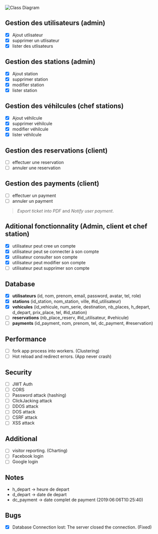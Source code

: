 ![Class Diagram](https://i.ibb.co/sC4tjX4/classe.png)  

## Gestion des utilisateurs (admin)
- [x] Ajout utlisateur
- [x] supprimer un utlisateur
- [x] lister des utlisateurs

## Gestion des stations (admin)
- [x] Ajout station
- [x] supprimer station
- [x] modifier station
- [x] lister station

## Gestion des véhilcules (chef stations)
- [x] Ajout véhilcule
- [x] supprimer véhilcule
- [x] modifier véhilcule
- [x] lister véhilcule

## Gestion des reservations (client)
- [ ] effectuer une reservation
- [ ] annuler une reservation

## Gestion des payments (client)
- [ ] effectuer un payment
- [ ] annuler un payment

> *Export ticket into PDF* and *Notify user payment*.

## Aditional fonctionnality (Admin, client et chef station)
- [x] utilisateur peut cree un compte
- [x] utilisateur peut se connecter à son compte
- [x] utilisateur consulter son compte
- [x] utilisateur peut modifier son compte
- [ ] utilisateur peut supprimer son compte

## Database
- [x] **utilisateurs** (id, nom, prenom, email, password, avatar, tel, role)
- [x] **stations** (id_station, nom_station, ville, #id_utilisateur)
- [x] **vehicules** (id_vehicule, num_serie, destination, nb_places, h_depart, d_depart, prix_place, tel, #id_station)
- [ ] **reservations** (nb_place_reserv, #id_utilisateur, #vehicule)
- [ ] **payments** (id_payment, nom, prenom, tel, dc_payment, #reservation)

## Performance
- [ ] fork app process into workers. (Clustering)
- [ ] Hot reload and redirect errors. (App never crash)

## Security
- [ ] JWT Auth
- [ ] CORS
- [ ] Password attack (hashing)
- [ ] ClickJacking attack
- [ ] DDOS attack
- [ ] DOS attack
- [ ] CSRF attack
- [ ] XSS attack

## Additional
- [ ] visitor reporting. (Charting)
- [ ] Facebook login
- [ ] Google login

## Notes
- h_depart -> heure de depart
- d_depart -> date de depart
- dc_payment -> date complet de payment (2019:06:06T10:25:40)

## Bugs
- [x] Database Connection lost: The server closed the connection. (Fixed)
